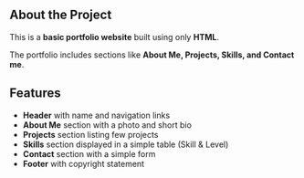 ##  About the Project
This is a **basic portfolio website** built using only **HTML**.

The portfolio includes sections like **About Me, Projects, Skills, and Contact me**. 

## Features
- **Header** with name and navigation links  
- **About Me** section with a photo and short bio  
- **Projects** section listing few projects
- **Skills** section displayed in a simple table (Skill & Level)  
- **Contact** section with a simple form  
- **Footer** with copyright statement
